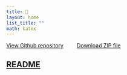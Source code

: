 ```yaml
---
title: 🏡
layout: home
list_title: ""
math: katex
---
```



[View Github repository](https://github.com/jeffatoptics/jeff-minima)  &nbsp; &nbsp; &nbsp; &nbsp; [Download ZIP file](https://github.com/jeffatoptics/jeff-minima/archive/refs/heads/master.zip)

## [README](README.md) 


